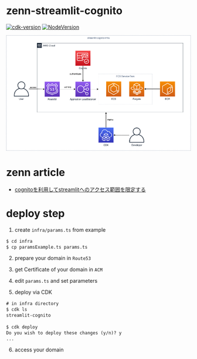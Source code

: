 # zenn-streamlit-cognito

[![cdk-version](https://img.shields.io/badge/aws_cdk-1.117.0-green.svg)](https://formulae.brew.sh/formula/aws-cdk)
[![NodeVersion](https://img.shields.io/badge/node-16.6.0-blue.svg)](https://nodejs.org/ja/)


![](./streamlit_cognito_infra.png)

# zenn article

- [cognitoを利用してstreamlitへのアクセス範囲を限定する](https://zenn.dev/gsy0911/articles/da47b660b7dd2b7d1ae7)

# deploy step

1. create `infra/params.ts` from example

```shell
$ cd infra
$ cp paramsExample.ts params.ts
```

2. prepare your domain in `Route53`
3. get Certificate of your domain in `ACM`

4. edit `params.ts` and set parameters
5. deploy via CDK

```shell
# in infra directory
$ cdk ls
streamlit-cognito

$ cdk deploy
Do you wish to deploy these changes (y/n)? y
...
```

6. access your domain